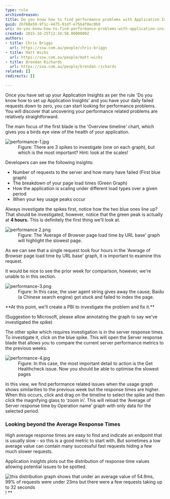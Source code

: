 ```yaml
---
type: rule
archivedreason: 
title: Do you know how to find performance problems with Application Insights?
guid: 2b768e59-9f1c-4475-91df-e75b4f0ec0b8
uri: do-you-know-how-to-find-performance-problems-with-application-insights
created: 2015-10-25T13:34:58.0000000Z
authors:
- title: Chris Briggs
  url: https://ssw.com.au/people/chris-briggs
- title: Matt Wicks
  url: https://ssw.com.au/people/matt-wicks
- title: Brendan Richards
  url: https://ssw.com.au/people/brendan-richards
related: []
redirects: []

---
```


Once you have set up your Application Insights as per the rule 'Do you know how to set up Application Insights' and you have your daily failed requests down to zero, you can start looking for performance problems. You will discover that uncovering your performance related problems are relatively straightforward.

<!--endintro-->

The main focus of the first blade is the 'Overview timeline' chart, which gives you a birds eye view of the health of your application.
<dl class="image"><dt><img src="performance-1.jpg" alt="performance-1.jpg"></dt><dd>Figure: There are 3 spikes to investigate (one on each graph), but which is the most important? Hint: look at the scales!<br></dd></dl>
Developers can see the following insights:

* Number of requests to the server and how many have failed (First blue graph)
* The breakdown of your page load times (Green Graph)
* How the application is scaling under different load types over a given period
* When your key usage peaks occur


Always investigate the spikes first, notice how the two blue ones line up? That should be investigated, however, notice that the green peak is actually at  **4 hours.** This is definitely the first thing we'll look at.
<dl class="image"><dt><img src="performance 2.png" alt="performance 2.png"></dt><dd>Figure: The 'Average of Browser page load time by URL base' graph will highlight the slowest page.</dd></dl>
As we can see that a single request took four hours in the 'Average of Browser page load time by URL base' graph, it is important to examine this request.

It would be nice to see the prior week for comparison, however, we're unable to in this section.
<dl class="image"><dt><img src="performance-3.png" alt="performance-3.png"></dt><dd>Figure: In this case, the user agent string gives away the cause, Baidu (a Chinese search engine) got stuck and failed to index the page.</dd></dl>
**At this point, we'll create a PBI to investigate the problem and fix it.**

(Suggestion to Microsoft, please allow annotating the graph to say we've investigated the spike)

The other spike which requires investigation is in the server response times. To investigate it, click on the blue spike. This will open the Server response blade that allows you to compare the current server performance metrics to the previous weeks.
<dl class="image"><dt><img src="performance-4.jpg" alt="performance-4.jpg"></dt><dd>Figure: In this case, the most important detail to action is the Get Healthcheck issue. Now you should be able to optimise the slowest pages<br></dd></dl>
In this view, we find performance related issues when the usage graph shows similarities to the previous week but the response times are higher. When this occurs, click and drag on the timeline to select the spike and then click the magnifying glass to ‘zoom in’. This will reload the ‘Average of Server response time by Operation name’ graph with only data for the selected period.

### Looking beyond the Average Response Times


High average response times are easy to find and indicate an endpoint that is usually slow - so this is a good metric to start with. But sometimes a low average value can contain many successful fast requests hiding a few much slower requests.

Application insights plots out the distribution of response time values  allowing potential issues to be spotted.


![this distribution graph shows that under an average value of 54.9ms, 99% of requests were under 23ms but there were a few requests taking up to 32 seconds](distribution.png)!
**
